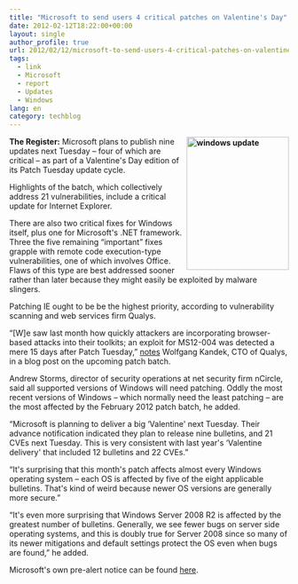 ```yaml
---
title: "Microsoft to send users 4 critical patches on Valentine's Day"
date: 2012-02-12T18:22:00+00:00
layout: single
author_profile: true
url: 2012/02/12/microsoft-to-send-users-4-critical-patches-on-valentines-day/
tags:
  - link
  - Microsoft
  - report
  - Updates
  - Windows
lang: en
category: techblog
---
```

**[<img title="windows update" border="0" alt="windows update" align="right" src="http://lh5.ggpht.com/-a-SEXRgBozo/Tzf8RZZg1aI/AAAAAAAAEsw/dHbcMi6Af3s/windows%252520update_thumb%25255B8%25255D.jpg?imgmax=800" width="184" height="240" />](http://lh3.ggpht.com/-1TfDlfTBE8w/Tzf8NNmzcSI/AAAAAAAAEso/HWiOFdO66rI/s1600-h/windows%252520update%25255B6%25255D.jpg)The Register:** Microsoft plans to publish nine updates next Tuesday – four of which are critical – as part of a Valentine's Day edition of its Patch Tuesday update cycle. 

Highlights of the batch, which collectively address 21 vulnerabilities, include a critical update for Internet Explorer. 

There are also two critical fixes for Windows itself, plus one for Microsoft's .NET framework. Three the five remaining &#8220;important&#8221; fixes grapple with remote code execution-type vulnerabilities, one of which involves Office. Flaws of this type are best addressed sooner rather than later because they might easily be exploited by malware slingers. 

Patching IE ought to be be the highest priority, according to vulnerability scanning and web services firm Qualys. 

&#8220;[W]e saw last month how quickly attackers are incorporating browser-based attacks into their toolkits; an exploit for MS12-004 was detected a mere 15 days after Patch Tuesday,&#8221; [notes](http://laws.qualys.com/2012/02/february-2012-patch-tuesday-pr.html) Wolfgang Kandek, CTO of Qualys, in a blog post on the upcoming patch batch. 

Andrew Storms, director of security operations at net security firm nCircle, said all supported versions of Windows will need patching. Oddly the most recent versions of Windows – which normally need the least patching – are the most affected by the February 2012 patch batch, he added. 

&#8220;Microsoft is planning to deliver a big &#8216;Valentine' next Tuesday. Their advance notification indicated they plan to release nine bulletins, and 21 CVEs next Tuesday. This is very consistent with last year's &#8216;Valentine delivery' that included 12 bulletins and 22 CVEs.&#8221; 

&#8220;It's surprising that this month's patch affects almost every Windows operating system – each OS is affected by five of the eight applicable bulletins. That's kind of weird because newer OS versions are generally more secure.&#8221; 

&#8220;It's even more surprising that Windows Server 2008 R2 is affected by the greatest number of bulletins. Generally, we see fewer bugs on server side operating systems, and this is doubly true for Server 2008 since so many of its newer mitigations and default settings protect the OS even when bugs are found,&#8221; he added. 

Microsoft's own pre-alert notice can be found [here](http://technet.microsoft.com/en-us/security/bulletin/ms12-feb).